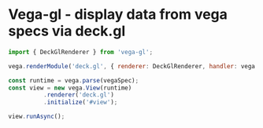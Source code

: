 # Vega-gl - display data from vega specs via deck.gl

```js
import { DeckGlRenderer } from 'vega-gl';

vega.renderModule('deck.gl', { renderer: DeckGlRenderer, handler: vega.CanvasHandler });

const runtime = vega.parse(vegaSpec);
const view = new vega.View(runtime)
          .renderer('deck.gl')
          .initialize('#view');

view.runAsync();
```